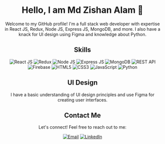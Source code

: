 <!-- Title -->
<h1 align="center">Hello, I am Md Zishan Alam 👋</h1>
<!-- Introduction -->
<p align="center">Welcome to my GitHub profile! I'm a full stack web developer with expertise in React JS, Redux, Node JS, Express JS, MongoDB, and more. I also have a knack for UI design using Figma and knowledge about Python.</p>
<!-- Skills -->
<h2 align="center">Skills</h2>
<p align="center">
  <img src="https://img.shields.io/badge/React%20JS-61DAFB?logo=react&logoColor=white&style=for-the-badge" alt="React JS">
  <img src="https://img.shields.io/badge/Redux-764ABC?logo=redux&logoColor=white&style=for-the-badge" alt="Redux">
  <img src="https://img.shields.io/badge/Node%20JS-339933?logo=node.js&logoColor=white&style=for-the-badge" alt="Node JS">
  <img src="https://img.shields.io/badge/Express%20JS-000000?logo=express&logoColor=white&style=for-the-badge" alt="Express JS">
  <img src="https://img.shields.io/badge/MongoDB-47A248?logo=mongodb&logoColor=white&style=for-the-badge" alt="MongoDB">
  <img src="https://img.shields.io/badge/REST%20API-009688?logo=rest&logoColor=white&style=for-the-badge" alt="REST API">
  <img src="https://img.shields.io/badge/Firebase-FFCA28?logo=firebase&logoColor=white&style=for-the-badge" alt="Firebase">
  <img src="https://img.shields.io/badge/HTML5-E34F26?logo=html5&logoColor=white&style=for-the-badge" alt="HTML5">
  <img src="https://img.shields.io/badge/CSS3-1572B6?logo=css3&logoColor=white&style=for-the-badge" alt="CSS3">
  <img src="https://img.shields.io/badge/JavaScript-F7DF1E?logo=javascript&logoColor=black&style=for-the-badge" alt="JavaScript">
  <img src="https://img.shields.io/badge/Python-3776AB?logo=python&logoColor=white&style=for-the-badge" alt="Python">
</p>
<!-- UI Design -->
<h2 align="center">UI Design</h2>
<p align="center">I have a basic understanding of UI design principles and use Figma for creating user interfaces.</p>
<!-- Contact Me -->
<h2 align="center">Contact Me</h2>
<p align="center">Let's connect! Feel free to reach out to me:</p>
<p align="center">
  <a href="mailto:zishanalam145@gmail.com"><img src="https://img.shields.io/badge/Email-D14836?logo=gmail&logoColor=white&style=for-the-badge" alt="Email"></a>
  <a href="https://www.linkedin.com/in/md-zishan-alam-913717224"><img src="https://img.shields.io/badge/LinkedIn-0077B5?logo=linkedin&logoColor=white&style=for-the-badge" alt="LinkedIn"></a>
</p>
<!-- <!-- Footer -->
